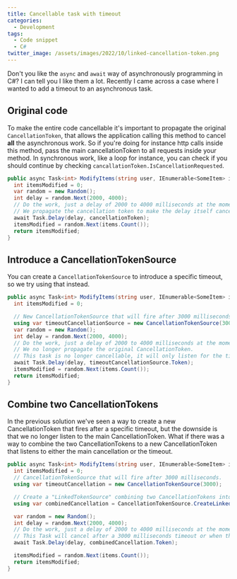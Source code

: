```yaml
---
title: Cancellable task with timeout
categories:
  - Development
tags:
  - Code snippet
  - C#
twitter_image: /assets/images/2022/10/linked-cancellation-token.png
---
```


Don't you like the `async` and `await` way of asynchronously programming in C#? I can tell you I like them a lot. Recently I came across a case where I wanted to add a timeout to an asynchronous task.

<!--more-->

## Original code

To make the entire code cancellable it's important to propagate the original `CancellationToken`, that allows the application calling this method to cancel **all** the asynchronous work. So if you're doing for instance http calls inside this method, pass the main cancellationToken to all requests inside your method. In synchronous work, like a loop for instance, you can check if you should continue by checking `cancallationToken.IsCancellationRequested`.

```csharp
public async Task<int> ModifyItems(string user, IEnumerable<SomeItem> items, CancellationToken cancellationToken) {
  int itemsModified = 0;
  var random = new Random();
  int delay = random.Next(2000, 4000);
  // Do the work, just a delay of 2000 to 4000 milliseconds at the moment.
  // We propagate the cancellation token to make the delay itself cancellable.
  await Task.Delay(delay, cancellationToken);
  itemsModified = random.Next(items.Count());
  return itemsModified;
}
```

## Introduce a CancellationTokenSource

You can create a `CancellationTokenSource` to introduce a specific timeout, so we try using that instead.

```csharp
public async Task<int> ModifyItems(string user, IEnumerable<SomeItem> items, CancellationToken cancellationToken) {
  int itemsModified = 0;

  // New CancellationTokenSource that will fire after 3000 milliseconds, disposing them is important hence the using.
  using var timeoutCancellationSource = new CancellationTokenSource(3000);
  var random = new Random();
  int delay = random.Next(2000, 4000);
  // Do the work, just a delay of 2000 to 4000 milliseconds at the moment.
  // We no longer propagate the original CancellationToken.
  // This task is no longer cancellable, it will only listen for the timeout.
  await Task.Delay(delay, timeoutCancellationSource.Token);
  itemsModified = random.Next(items.Count());
  return itemsModified;
}
```

## Combine two CancellationTokens

In the previous solution we've seen a way to create a new CancellationToken that fires after a specific timeout, but the downside is that we no longer listen to the main CancellationToken. What if there was a way to combine the two CancellationTokens to a new CancellationToken that listens to either the main cancellation or the timeout.

```csharp
public async Task<int> ModifyItems(string user, IEnumerable<SomeItem> items, CancellationToken cancellationToken) {
  int itemsModified = 0;
  // CancellationTokenSource that will fire after 3000 milliseconds.
  using var timeoutCancellation = new CancellationTokenSource(3000);

  // Create a "LinkedTokenSource" combining two CancellationTokens into one.
  using var combinedCancellation = CancellationTokenSource.CreateLinkedTokenSource(cancellationToken, timeoutCancellation.Token);

  var random = new Random();
  int delay = random.Next(2000, 4000);
  // Do the work, just a delay of 2000 to 4000 milliseconds at the moment.
  // This Task will cancel after a 3000 milliseconds timeout or when the main cancellation is called.
  await Task.Delay(delay, combinedCancellation.Token);

  itemsModified = random.Next(items.Count());
  return itemsModified;
}
```
